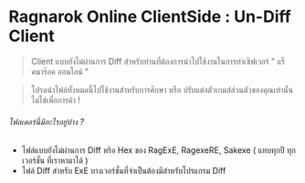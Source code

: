 # Ragnarok Online ClientSide : Un-Diff Client

> Client แบบยังไม่ผ่านการ Diff สำหรับท่านที่ต้องการนำไปใช้งานในการทำเซิฟเวอร์ " แร็คนาร๊อค ออนไลน์ "

> โปรดนำไฟล์ทั้งหมดนี้ไปใช้งานสำหรับการศึกษา หรือ ปรับแต่งตัวเกมส์ส่วนตัวของคุณเท่านั้น ไม่ใช่เพื่อการค้า !

###### โฟลเดอร์นี้มีอะไรอยู่บ้าง ?
* ไฟล์แบบยังไม่ผ่านการ Diff หริอ Hex ของ RagExE, RagexeRE, Sakexe ( แทบทุกปี ทุกเวอร์ชั่น ที่เราหามาได้ )
* ไฟล์ Diff สำหรับ ExE บางเวอร์ชั่นที่จำเป็นต้องมีสำหรับโปรแกรม Diff
